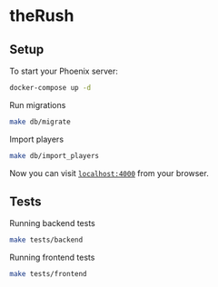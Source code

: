 # theRush

## Setup

To start your Phoenix server:

```bash
docker-compose up -d
```

Run migrations

```bash
make db/migrate
```

Import players

```bash
make db/import_players
```

Now you can visit [`localhost:4000`](http://localhost:4000) from your browser.

## Tests

Running backend tests

```bash
make tests/backend
```

Running frontend tests

```bash
make tests/frontend
```
